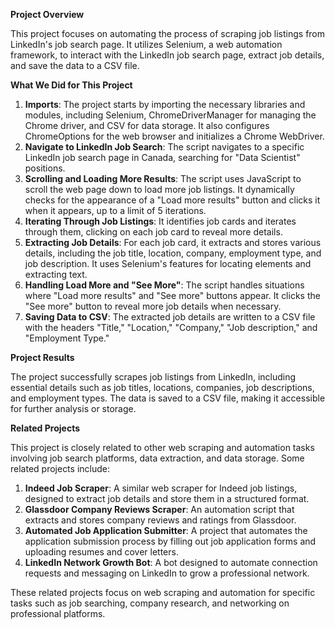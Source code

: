 **Project Overview**

This project focuses on automating the process of scraping job listings from LinkedIn's job search page. It utilizes Selenium, a web automation framework, to interact with the LinkedIn job search page, extract job details, and save the data to a CSV file.

**What We Did for This Project**

1. **Imports**: The project starts by importing the necessary libraries and modules, including Selenium, ChromeDriverManager for managing the Chrome driver, and CSV for data storage. It also configures ChromeOptions for the web browser and initializes a Chrome WebDriver.
2. **Navigate to LinkedIn Job Search**: The script navigates to a specific LinkedIn job search page in Canada, searching for "Data Scientist" positions.
3. **Scrolling and Loading More Results**: The script uses JavaScript to scroll the web page down to load more job listings. It dynamically checks for the appearance of a "Load more results" button and clicks it when it appears, up to a limit of 5 iterations.
4. **Iterating Through Job Listings**: It identifies job cards and iterates through them, clicking on each job card to reveal more details.
5. **Extracting Job Details**: For each job card, it extracts and stores various details, including the job title, location, company, employment type, and job description. It uses Selenium's features for locating elements and extracting text.
6. **Handling Load More and "See More"**: The script handles situations where "Load more results" and "See more" buttons appear. It clicks the "See more" button to reveal more job details when necessary.
7. **Saving Data to CSV**: The extracted job details are written to a CSV file with the headers "Title," "Location," "Company," "Job description," and "Employment Type."

**Project Results**

The project successfully scrapes job listings from LinkedIn, including essential details such as job titles, locations, companies, job descriptions, and employment types. The data is saved to a CSV file, making it accessible for further analysis or storage.

**Related Projects**

This project is closely related to other web scraping and automation tasks involving job search platforms, data extraction, and data storage. Some related projects include:

1. **Indeed Job Scraper**: A similar web scraper for Indeed job listings, designed to extract job details and store them in a structured format.
2. **Glassdoor Company Reviews Scraper**: An automation script that extracts and stores company reviews and ratings from Glassdoor.
3. **Automated Job Application Submitter**: A project that automates the application submission process by filling out job application forms and uploading resumes and cover letters.
4. **LinkedIn Network Growth Bot**: A bot designed to automate connection requests and messaging on LinkedIn to grow a professional network.

These related projects focus on web scraping and automation for specific tasks such as job searching, company research, and networking on professional platforms.
